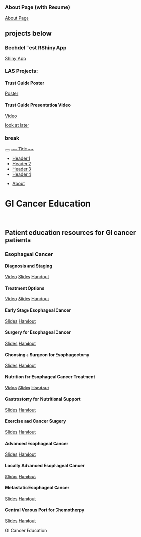 ### About Page (with Resume)
[About Page](about.md)


## projects below

### Bechdel Test RShiny App
[Shiny App](https://gracesalo.shinyapps.io/bechdel_test/)

### LAS Projects:
#### Trust Guide Poster
[Poster](https://bit.ly/trustguide)

#### Trust Guide Presentation Video
[Video](Grace_Salo_Trust_Project.mp4)


[look at later](bechdel_test/app.R)



### break

<body>


<div class="container-fluid main-container">


<div class="navbar navbar-default  navbar-fixed-top" role="navigation">
  <div class="container">
    <div class="navbar-header">
      <button type="button" class="navbar-toggle collapsed" data-toggle="collapse" data-target="#navbar">
        <span class="icon-bar"></span>
        <span class="icon-bar"></span>
        <span class="icon-bar"></span>
      </button>
      <a class="navbar-brand" href="index.html">~~ Title ~~</a>
    </div>
    <div id="navbar" class="navbar-collapse collapse">
      <ul class="nav navbar-nav">
        <li>
  <a href="slides.html">Header 1</a>
</li>
<li>
  <a href="https://www.youtube.com/channel/UC5Deez8jUMnLhcf72-cHA7Q">Header 2</a>
</li>
<li>
  <a href="scripts.html">Header 3</a>
</li>
<li>
  <a href="plan_overview.pdf">Header 4</a>
</li>
      </ul>
      <ul class="nav navbar-nav navbar-right">
        <li>
  <a href="about.html">About</a>
</li>
      </ul>
    </div><!--/.nav-collapse -->
  </div><!--/.container -->
</div><!--/.navbar -->

<div id="header">



<h1 class="title toc-ignore">GI Cancer Education</h1>

</div>


<p><br/></p>
<div id="patient-education-resources-for-gi-cancer-patients" class="section level2">
<h2>Patient education resources for GI cancer patients</h2>
<div id="esophageal-cancer" class="section level3">
<h3>Esophageal Cancer</h3>
<div id="diagnosis-and-staging" class="section level4">
<h4>Diagnosis and Staging</h4>
<p><a href="https://www.youtube.com/watch?v=aDkgurq17wE">Video</a>         <a href="slides/02-Eso_Dx_Staging.html">Slides</a>         <a href="slides/02-Eso_Dx_Staging.pdf">Handout</a></p>
</div>
<div id="treatment-options" class="section level4">
<h4>Treatment Options</h4>
<p><a href="https://www.youtube.com/watch?v=Tk8cp3uL-lU">Video</a>        <a href="slides/04-Eso_Rx_Options.html">Slides</a>         <a href="slides/04-Eso_Rx_Options.pdf">Handout</a></p>
</div>
<div id="early-stage-esophageal-cancer" class="section level4">
<h4>Early Stage Esophageal Cancer</h4>
<p>        <a href="slides/06-Eso_Early.html">Slides</a>         <a href="slides/06-Eso_Early.pdf">Handout</a></p>
</div>
<div id="surgery-for-esophageal-cancer" class="section level4">
<h4>Surgery for Esophageal Cancer</h4>
<p>       <a href="slides/12-Eso_Surgery.html">Slides</a>         <a href="slides/12-Eso_Surgery.pdf">Handout</a>        </p>
</div>
<div id="choosing-a-surgeon-for-esophagectomy" class="section level4">
<h4>Choosing a Surgeon for Esophagectomy</h4>
<p>       <a href="slides/32-Surgeon.html">Slides</a>        <a href="slides/32-Surgeon.pdf">Handout</a></p>
</div>
<div id="nutrition-for-esophageal-cancer-treatment" class="section level4">
<h4>Nutrition for Esophageal Cancer Treatment</h4>
<p><a href="https://www.youtube.com/watch?v=XsqL41lU29w&amp;t=23s">Video</a>        <a href="slides/22-NutritionEsoCa.html">Slides</a>        <a href="slides/22-NutritionEsoCa.pdf">Handout</a></p>
</div>
<div id="gastrostomy-for-nutritional-support" class="section level4">
<h4>Gastrostomy for Nutritional Support</h4>
<p>       <a href="slides/24-Gastrostomy.html">Slides</a>        <a href="slides/24-Gastrostomy.pdf">Handout</a></p>
</div>
<div id="exercise-and-cancer-surgery" class="section level4">
<h4>Exercise and Cancer Surgery</h4>
<p>       <a href="slides/34-Exercise.html">Slides</a>        <a href="slides/34-Exercise.pdf">Handout</a></p>
</div>
<div id="advanced-esophageal-cancer" class="section level4">
<h4>Advanced Esophageal Cancer</h4>
<p>       <a href="slides/08-Eso_Advanced.html">Slides</a>        <a href="slides/08-Eso_Advanced.pdf">Handout</a></p>
</div>
<div id="locally-advanced-esophageal-cancer" class="section level4">
<h4>Locally Advanced Esophageal Cancer</h4>
<p>       <a href="slides/14-Eso_Locally_Advanced.html">Slides</a>        <a href="slides/14-Eso_Locally_Advanced.pdf">Handout</a></p>
</div>
<div id="metastatic-esophageal-cancer" class="section level4">
<h4>Metastatic Esophageal Cancer</h4>
<p>       <a href="slides/16-Eso_Metastatic.html">Slides</a>        <a href="slides/16-Eso_Metastatic.pdf">Handout</a></p>
</div>
<div id="central-venous-port-for-chemotherpy" class="section level4">
<h4>Central Venous Port for Chemotherpy</h4>
<p>       <a href="slides/26-Port.html">Slides</a>        <a href="slides/26-Port.pdf">Handout</a></p>
</div>
</div>
</div>

<p>
GI Cancer Education
</p>



</div>
</body>
</html>
